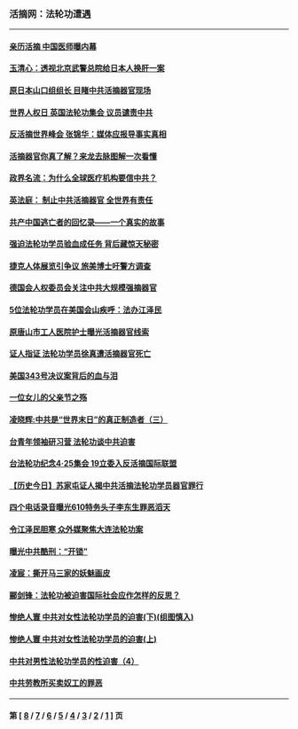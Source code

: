 ### 活摘网：法轮功遭遇
---
#### [亲历活摘 中国医师曝内幕](../../pages/nf5881/n14040389.md?10170430) 
#### [玉清心：透视北京武警总院给日本人换肝一案](../../pages/nf5881/n13771978.md?10170430) 
#### [原日本山口组组长 目睹中共活摘器官现场](../../pages/nf5881/n13767360.md?10170430) 
#### [世界人权日 英国法轮功集会 议员谴责中共](../../pages/nf5881/n13431763.md?10170430) 
#### [反活摘世界峰会 张锦华：媒体应报导事实真相](../../pages/nf5881/n13278502.md?10170430) 
#### [活摘器官你真了解？来龙去脉图解一次看懂](../../pages/nf5881/n13013820.md?10170430) 
#### [政界名流：为什么全球医疗机构要信中共？](../../pages/nf5881/n11945479.md?10170430) 
#### [英法庭： 制止中共活摘器官 全世界有责任](../../pages/nf5881/n11330691.md?10170430) 
#### [共产中国逃亡者的回忆录——一个真实的故事](../../pages/nf5881/n10918649.md?10170430) 
#### [强迫法轮功学员验血成任务 背后藏惊天秘密](../../pages/nf5881/n4252384.md?10170430) 
#### [捷克人体展览引争议 旅美博士吁警方调查](../../pages/nf5881/n9429187.md?10170430) 
#### [德国会人权委员会关注中共大规模强摘器官](../../pages/nf5881/n8418950.md?10170430) 
#### [5位法轮功学员在美国会山疾呼：法办江泽民](../../pages/nf5881/n8101519.md?10170430) 
#### [原唐山市工人医院护士曝光活摘器官线索](../../pages/nf5881/n8076384.md?10170430) 
#### [证人指证 法轮功学员徐真遭活摘器官死亡](../../pages/nf5881/n8042467.md?10170430) 
#### [美国343号决议案背后的血与泪](../../pages/nf5881/n8020684.md?10170430) 
#### [一位女儿的父亲节之殇](../../pages/nf5881/n8014122.md?10170430) 
#### [凌晓辉:中共是“世界末日”的真正制造者（三）](../../pages/nf5881/n4210333.md?10170430) 
#### [台青年领袖研习营 法轮功谈中共迫害](../../pages/nf5881/n4141857.md?10170430) 
#### [台法轮功纪念4‧25集会 19立委入反活摘国际联盟](../../pages/nf5881/n4141821.md?10170430) 
#### [【历史今日】苏家屯证人揭中共活摘法轮功学员器官罪行](../../pages/nf5881/n4135912.md?10170430) 
#### [四个电话录音曝光610特务头子李东生罪恶滔天](../../pages/nf5881/n4040060.md?10170430) 
#### [令江泽民胆寒 众外媒聚焦大连法轮功案](../../pages/nf5881/n3932671.md?10170430) 
#### [曝光中共酷刑：“开锁”](../../pages/nf5881/n3889373.md?10170430) 
#### [凌宸：撕开马三家的妖魅画皮](../../pages/nf5881/n3849369.md?10170430) 
#### [郦剑锋：法轮功被迫害国际社会应作怎样的反思？](../../pages/nf5881/n3824560.md?10170430) 
#### [惨绝人寰 中共对女性法轮功学员的迫害(下)(组图慎入)](../../pages/nf5881/n3816285.md?10170430) 
#### [惨绝人寰 中共对女性法轮功学员的迫害(上)](../../pages/nf5881/n3815374.md?10170430) 
#### [中共对男性法轮功学员的性迫害（4）](../../pages/nf5881/n3769144.md?10170430) 
#### [中共劳教所买卖奴工的罪恶](../../pages/nf5881/n3769378.md?10170430) 

---
#### 第 [ [8](./8.md?10170430) / [7](./7.md?10170430) / [6](./6.md?10170430) / [5](./5.md?10170430) / [4](./4.md?10170430) / [3](./3.md?10170430) / [2](./2.md?10170430) / [1](./1.md?10170430) ] 页
